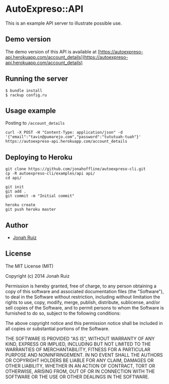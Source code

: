 # AutoExpreso::API

This is an example API server to illustrate possible use.

## Demo version
The demo version of this API is available at [https://autoexpreso-api.herokuapp.com/account_details](https://autoexpreso-api.herokuapp.com/account_details)


## Running the server

```console
$ bundle install
$ rackup config.ru
```


## Usage example

Posting to `/account_details`

`curl -X POST -H "Content-Type: application/json" -d '{"email":"tavin@pumarejo.com","password":"tututuah-tuah"}' https://autoexpreso-api.herokuapp.com/account_details`


## Deploying to Heroku

```console
git clone https://github.com/jonahoffline/autoexpreso-cli.git
cp -R autoexpreso-cli/examples/api api/
cd api/

git init
git add .
git commit -m "Initial commit"

heroku create
git push heroku master
```

## Author
* [Jonah Ruiz](http://www.pixelhipsters.com)


## License
The MIT License (MIT)

Copyright (c) 2014 Jonah Ruiz

Permission is hereby granted, free of charge, to any person obtaining a copy of
this software and associated documentation files (the "Software"), to deal in
the Software without restriction, including without limitation the rights to
use, copy, modify, merge, publish, distribute, sublicense, and/or sell copies of
the Software, and to permit persons to whom the Software is furnished to do so,
subject to the following conditions:

The above copyright notice and this permission notice shall be included in all
copies or substantial portions of the Software.

THE SOFTWARE IS PROVIDED "AS IS", WITHOUT WARRANTY OF ANY KIND, EXPRESS OR
IMPLIED, INCLUDING BUT NOT LIMITED TO THE WARRANTIES OF MERCHANTABILITY, FITNESS
FOR A PARTICULAR PURPOSE AND NONINFRINGEMENT. IN NO EVENT SHALL THE AUTHORS OR
COPYRIGHT HOLDERS BE LIABLE FOR ANY CLAIM, DAMAGES OR OTHER LIABILITY, WHETHER
IN AN ACTION OF CONTRACT, TORT OR OTHERWISE, ARISING FROM, OUT OF OR IN
CONNECTION WITH THE SOFTWARE OR THE USE OR OTHER DEALINGS IN THE SOFTWARE.
